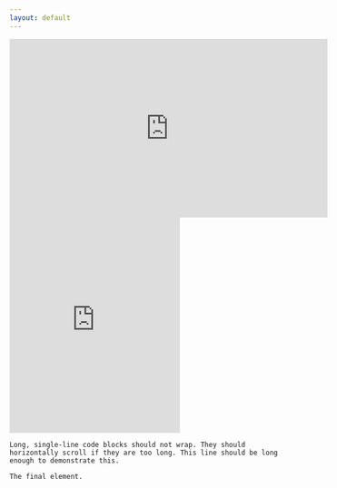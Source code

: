```yaml
---
layout: default
---
```


<iframe width="560" height="315" src="https://www.youtube.com/embed/ZUc9ZQHBazg" frameborder="0" allow="accelerometer; autoplay; encrypted-media; gyroscope; picture-in-picture" allowfullscreen></iframe>

<br>

<iframe src="https://open.spotify.com/embed/artist/4YDmV7HfHNlwXBnoLkLrrd" width="300" height="380" frameborder="0" allowtransparency="true" allow="encrypted-media"></iframe>

```
Long, single-line code blocks should not wrap. They should horizontally scroll if they are too long. This line should be long enough to demonstrate this.
```

```
The final element.
```
